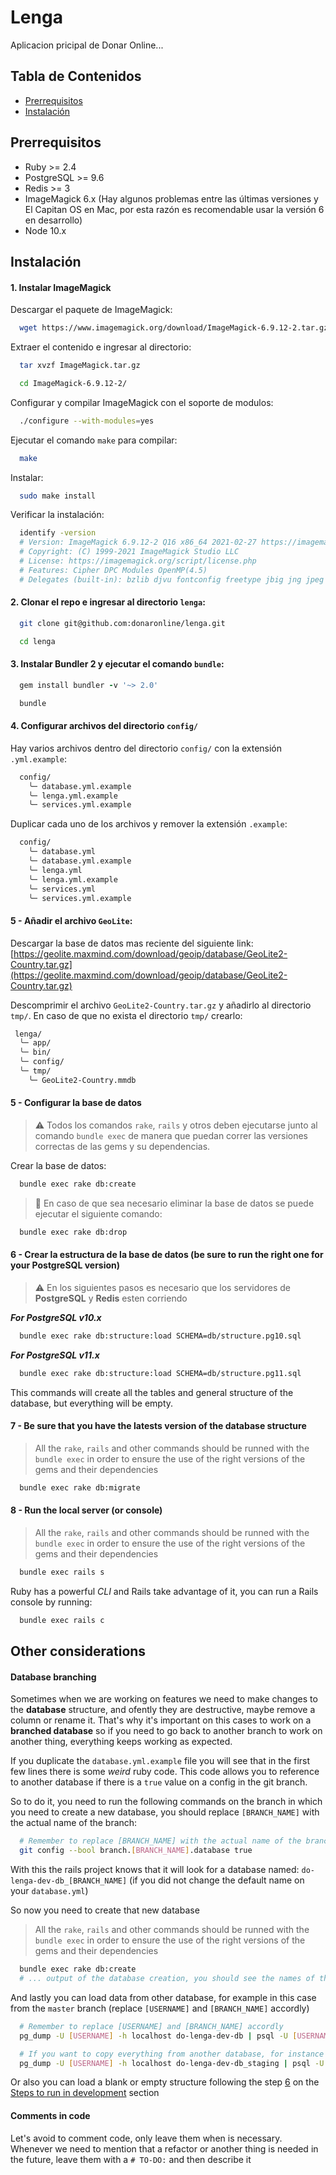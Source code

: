 # Lenga

Aplicacion pricipal de Donar Online...

## Tabla de Contenidos

- [Prerrequisitos](#prerrequisitos)
- [Instalación](#instalación)
  <!-- - [Repo](#repo) -->

## Prerrequisitos

- Ruby >= 2.4
- PostgreSQL >= 9.6
- Redis >= 3
- ImageMagick 6.x (Hay algunos problemas entre las últimas versiones y El Capitan OS en Mac, por esta razón es recomendable usar la versión 6 en desarrollo)
- Node 10.x

## Instalación

#### 1. Instalar ImageMagick

Descargar el paquete de ImageMagick:

```bash
  wget https://www.imagemagick.org/download/ImageMagick-6.9.12-2.tar.gz
```

Extraer el contenido e ingresar al directorio:

```bash
  tar xvzf ImageMagick.tar.gz
```

```bash
  cd ImageMagick-6.9.12-2/
```

Configurar y compilar ImageMagick con el soporte de modulos:

```bash
  ./configure --with-modules=yes
```

Ejecutar el comando `make` para compilar:

```bash
  make
```

Instalar:

```bash
  sudo make install
```

Verificar la instalación:

```bash
  identify -version
  # Version: ImageMagick 6.9.12-2 Q16 x86_64 2021-02-27 https://imagemagick.org
  # Copyright: (C) 1999-2021 ImageMagick Studio LLC
  # License: https://imagemagick.org/script/license.php
  # Features: Cipher DPC Modules OpenMP(4.5)
  # Delegates (built-in): bzlib djvu fontconfig freetype jbig jng jpeg lcms lqr ltdl lzma openexr png tiff wmf x xml zlib
```

#### 2. Clonar el repo e ingresar al directorio `lenga`:

```bash
  git clone git@github.com:donaronline/lenga.git
```

```bash
  cd lenga
```

#### 3. Instalar Bundler 2 y ejecutar el comando `bundle`:

```ruby
  gem install bundler -v '~> 2.0'
```

```ruby
  bundle
```

#### 4. Configurar archivos del directorio `config/`

Hay varios archivos dentro del directorio `config/` con la extensión `.yml.example`:

```bash
  config/
    ╰─ database.yml.example
    ╰─ lenga.yml.example
    ╰─ services.yml.example
```

Duplicar cada uno de los archivos y remover la extensión `.example`:

```bash
  config/
    ╰─ database.yml
    ╰─ database.yml.example
    ╰─ lenga.yml
    ╰─ lenga.yml.example
    ╰─ services.yml
    ╰─ services.yml.example
```

#### 5 - Añadir el archivo `GeoLite`:

Descargar la base de datos mas reciente del siguiente link: [https://geolite.maxmind.com/download/geoip/database/GeoLite2-Country.tar.gz](https://geolite.maxmind.com/download/geoip/database/GeoLite2-Country.tar.gz)

Descomprimir el archivo `GeoLite2-Country.tar.gz` y añadirlo al directorio `tmp/`.
En caso de que no exista el directorio `tmp/` crearlo:

```bash
 lenga/
  ╰─ app/
  ╰─ bin/
  ╰─ config/
  ╰─ tmp/
    ╰─ GeoLite2-Country.mmdb
```

#### 5 - Configurar la base de datos

> :warning: Todos los comandos `rake`, `rails` y otros deben ejecutarse junto al comando `bundle exec` de manera que puedan correr las versiones correctas de las gems y su dependencias.

Crear la base de datos:

```bash
  bundle exec rake db:create
```

> :wrench: En caso de que sea necesario eliminar la base de datos se puede ejecutar el siguiente comando:

```bash
  bundle exec rake db:drop
```

#### 6 - Crear la estructura de la base de datos (be sure to run the right one for your PostgreSQL version)

> :warning: En los siguientes pasos es necesario que los servidores de **PostgreSQL** y **Redis** esten corriendo

**_For PostgreSQL v10.x_**

```bash
  bundle exec rake db:structure:load SCHEMA=db/structure.pg10.sql
```

**_For PostgreSQL v11.x_**

```bash
  bundle exec rake db:structure:load SCHEMA=db/structure.pg11.sql
```

This commands will create all the tables and general structure of the database, but everything will be empty.

#### 7 - Be sure that you have the latests version of the database structure

> All the `rake`, `rails` and other commands should be runned with the `bundle exec` in order to ensure the use of the right versions of the gems and their dependencies

```bash
  bundle exec rake db:migrate
```

#### 8 - Run the local server (or console)

> All the `rake`, `rails` and other commands should be runned with the `bundle exec` in order to ensure the use of the right versions of the gems and their dependencies

```bash
  bundle exec rails s
```

Ruby has a powerful _CLI_ and Rails take advantage of it, you can run a Rails console by running:

```bash
  bundle exec rails c
```

## Other considerations

#### Database branching

Sometimes when we are working on features we need to make changes to the **database** structure, and ofently they are destructive, maybe remove a column or rename it. That's why it's important on this cases to work on a **branched database** so if you need to go back to another branch to work on another thing, everything keeps working as expected.

If you duplicate the `database.yml.example` file you will see that in the first few lines there is some _weird_ ruby code. This code allows you to reference to another database if there is a `true` value on a config in the git branch.

So to do it, you need to run the following commands on the branch in which you need to create a new database, you should replace `[BRANCH_NAME]` with the actual name of the branch:

```bash
  # Remember to replace [BRANCH_NAME] with the actual name of the branch
  git config --bool branch.[BRANCH_NAME].database true
```

With this the rails project knows that it will look for a database named: `do-lenga-dev-db_[BRANCH_NAME]` (if you did not change the default name on your `database.yml`)

So now you need to create that new database

> All the `rake`, `rails` and other commands should be runned with the `bundle exec` in order to ensure the use of the right versions of the gems and their dependencies

```bash
  bundle exec rake db:create
  # ... output of the database creation, you should see the names of the new database in here
```

And lastly you can load data from other database, for example in this case from the `master` branch (replace `[USERNAME]` and `[BRANCH_NAME]` accordly)

```bash
  # Remember to replace [USERNAME] and [BRANCH_NAME] accordly
  pg_dump -U [USERNAME] -h localhost do-lenga-dev-db | psql -U [USERNAME] -d do-lenga-dev-db_[BRANCH_NAME]

  # If you want to copy everything from another database, for instance from the branch staging, then you should run:
  pg_dump -U [USERNAME] -h localhost do-lenga-dev-db_staging | psql -U [USERNAME] -d do-lenga-dev-db_[BRANCH_NAME]
```

Or also you can load a blank or empty structure following the step [6](#6---create-the-database-structure-be-sure-to-run-the-right-one-for-your-postgresql-version) on the [Steps to run in development](#steps-to-run-in-development) section

#### Comments in code

Let's avoid to comment code, only leave them when is necessary.
Whenever we need to mention that a refactor or another thing is needed in the future,
leave them with a `# TO-DO:` and then describe it
